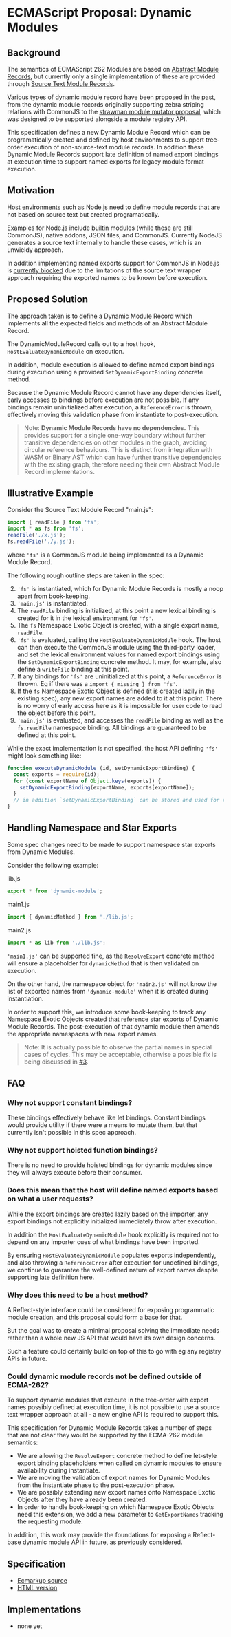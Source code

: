 # ECMAScript Proposal: Dynamic Modules

## Background

The semantics of ECMAScript 262 Modules are based on [Abstract Module Records](https://tc39.github.io/ecma262/#sec-abstract-module-records), but currently only a single implementation of these are provided through [Source Text Module Records](https://tc39.github.io/ecma262/#sec-source-text-module-records).

Various types of dynamic module record have been proposed in the past, from the dynamic module records originally supporting zebra striping relations with CommonJS to the [strawman module mutator proposal](https://gist.github.com/dherman/fbf3077a2781df74b6d8),
which was designed to be supported alongside a module registry API.

This specification defines a new Dynamic Module Record which can be programatically created and defined by host environments to support tree-order execution of non-source-text module records. In addition these Dynamic Module Records support
late definition of named export bindings at execution time to support named exports for legacy module format execution.

## Motivation

Host environments such as Node.js need to define module records that are not based on source text but created programatically.

Examples for Node.js include builtin modules (while these are still CommonJS), native addons, JSON files, and CommonJS. Currently NodeJS generates a source text internally to handle these cases, which is an unwieldy approach.

In addition implementing named exports support for CommonJS in Node.js is [currently blocked](https://github.com/nodejs/node/pull/16675) due to the limitations of the source text wrapper approach requiring the exported names to be known before execution.

## Proposed Solution

The approach taken is to define a Dynamic Module Record which implements all the expected fields and methods of an Abstract Module Record.

The DynamicModuleRecord calls out to a host hook, `HostEvaluateDynamicModule` on execution.

In addition, module execution is allowed to define named export bindings during execution using a provided `SetDynamicExportBinding` concrete method.

Because the Dynamic Module Record cannot have any dependencies itself, early accesses to bindings before execution are not possible. If any bindings remain uninitialized after execution, a `ReferenceError` is thrown, effectively moving this validation phase from instantiate to post-execution.

> Note: **Dynamic Module Records have no dependencies.** This provides support for a single one-way boundary without further transitive dependencies on other modules in the graph, avoiding circular reference behaviours. This is distinct from integration with WASM or Binary AST which can have further transitive dependencies with the existing graph, therefore needing their own Abstract Module Record implementations.

## Illustrative Example

Consider the Source Text Module Record "main.js":

```js
import { readFile } from 'fs';
import * as fs from 'fs';
readFile('./x.js');
fs.readFile('./y.js');
```

where `'fs'` is a CommonJS module being implemented as a Dynamic Module Record.

The following rough outline steps are taken in the spec:

2. `'fs'` is instantiated, which for Dynamic Module Records is mostly a noop apart from book-keeping.
1. `'main.js'` is instantiated.
2. The `readFile` binding is initialized, at this point a new lexical binding is created for it in the lexical environment for `'fs'`.
4. The `fs` Namespace Exotic Object is created, with a single export name, `readFile`.
5. `'fs'` is evaluated, calling the `HostEvaluateDynamicModule` hook. The host can then execute the CommonJS module using the third-party loader, and set the lexical environment values for named export bindings using the `SetDynamicExportBinding` concrete method.
  It may, for example, also define a `writeFile` binding at this point.
6. If any bindings for `'fs'` are uninitialized at this point, a `ReferenceError` is thrown. Eg if there was a `import { missing } from 'fs'`.
6. If the `fs` Namespace Exotic Object is defined (it is created lazily in the existing spec), any new export names are added to it at this point. There is no worry of early access here as it is impossible for user code to read the object before this point.
7. `'main.js'` is evaluated, and accesses the `readFile` binding as well as the `fs.readFile` namespace binding. All bindings are guaranteed to be defined at this point.

While the exact implementation is not specified, the host API defining `'fs'` might look something like:

```js
function executeDynamicModule (id, setDynamicExportBinding) {
  const exports = require(id);
  for (const exportName of Object.keys(exports)) {
    setDynamicExportBinding(exportName, exports[exportName]);
  }
  // in addition `setDynamicExportBinding` can be stored and used for runtime mutations
}
```

## Handling Namespace and Star Exports

Some spec changes need to be made to support namespace star exports from Dynamic Modules.

Consider the following example:

lib.js
```js
export * from 'dynamic-module';
```

main1.js
```js
import { dynamicMethod } from './lib.js';
```

main2.js
```js
import * as lib from './lib.js';
```

`'main1.js'` can be supported fine, as the `ResolveExport` concrete method will ensure a placeholder for `dynamicMethod` that is then validated on execution.

On the other hand, the namespace object for `'main2.js'` will not know the list of exported names from `'dynamic-module'` when it is created during instantiation.

In order to support this, we introduce some book-keeping to track any Namespace Exotic Objects created that reference star exports of Dynamic Module Records.
The post-execution of that dynamic module then amends the appropriate namespaces with new export names.

> Note: It is actually possible to observe the partial names in special cases of cycles. This may be acceptable, otherwise
  a possible fix is being discussed in [#3](https://github.com/guybedford/proposal-dynamic-modules/pull/3).

## FAQ

### Why not support constant bindings?

These bindings effectively behave like let bindings. Constant bindings would provide utility if there were a means to mutate them, but that currently isn't possible in this spec approach.

### Why not support hoisted function bindings?

There is no need to provide hoisted bindings for dynamic modules since they will always execute before their consumer.

### Does this mean that the host will define named exports based on what a user requests?

While the export bindings are created lazily based on the importer, any export bindings not explicitly initialized immediately throw after execution.

In addition the `HostEvaluateDynamicModule` hook explicitly is required not to depend on any importer cues of what bindings have been imported.

By ensuring `HostEvaluateDynamicModule` populates exports independently, and also throwing a `ReferenceError` after execution for undefined bindings, we continue to guarantee
the well-defined nature of export names despite supporting late definition here.

### Why does this need to be a host method?

A Reflect-style interface could be considered for exposing programmatic module creation, and this proposal could form a base for that.

But the goal was to create a minimal proposal solving the immediate needs rather than a whole new JS API that would have its own design concerns.

Such a feature could certainly build on top of this to go with eg any registry APIs in future.

### Could dynamic module records not be defined outside of ECMA-262?

To support dynamic modules that execute in the tree-order with export names possibly defined at execution time, it is not possible to use a source text
wrapper approach at all - a new engine API is required to support this.

This specification for Dynamic Module Records takes a number of steps that are not clear they would be supported by the ECMA-262 module semantics:

* We are allowing the `ResolveExport` concrete method to define let-style export binding placeholders when called on dynamic modules to ensure availability during instantiate.
* We are moving the validation of export names for Dynamic Modules from the instantiate phase to the post-execution phase.
* We are possibly extending new export names onto Namespace Exotic Objects after they have already been created.
* In order to handle book-keeping on which Namespace Exotic Objects need this extension, we add a new parameter to `GetExportNames` tracking the requesting module.

In addition, this work may provide the foundations for exposing a Reflect-base dynamic module API in future, as previously considered.

## Specification

* [Ecmarkup source](https://github.com/guybedford/proposal-dynamic-modules/blob/master/spec.html)
* [HTML version](https://guybedford.github.io/proposal-dynamic-modules/)

## Implementations

* none yet
